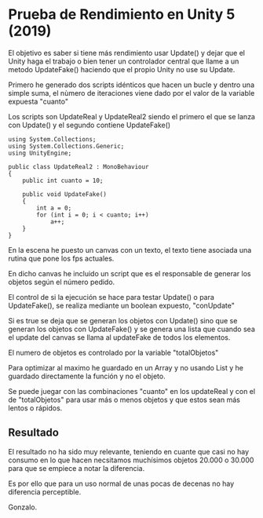 # Prueba de Rendimiento en Unity 5 (2019)

El objetivo es saber si tiene más rendimiento usar Update() y dejar que el Unity haga el trabajo o bien tener un controlador central 
que llame a un metodo UpdateFake() haciendo que el propio Unity no use su Update.

Primero he generado dos scripts idénticos que hacen un bucle y dentro una simple suma, el nùmero de iteraciones viene dado por el valor
de la variable expuesta "cuanto"

Los scripts son UpdateReal y UpdateReal2 siendo el primero el que se lanza con Update() y el segundo contiene UpdateFake()


````
using System.Collections;
using System.Collections.Generic;
using UnityEngine;

public class UpdateReal2 : MonoBehaviour
{
    public int cuanto = 10;

    public void UpdateFake()
    {
        int a = 0;
        for (int i = 0; i < cuanto; i++)
            a++;
    }
}
````

En la escena he puesto un canvas con un texto, el texto tiene asociada una rutina que pone los fps actuales.

En dicho canvas he incluido un script que es el responsable de generar los objetos según el número pedido.

El control de si la ejecución se hace para testar Update() o para UpdateFake(), se realiza mediante un boolean expuesto, "conUpdate"

Si es true se deja que se generan los objetos con Update() sino que se generan los objetos con UpdateFake() y se genera una lista que 
cuando sea el update del canvas se llama al updateFake de todos los elementos.

El numero de objetos es controlado por la variable "totalObjetos"

Para optimizar al maximo he guardado en un Array y no usando List y he guardado directamente la función y no el objeto.

Se puede juegar con las combinaciones  "cuanto" en los updateReal y con el de "totalObjetos" para usar más o menos objetos y que estos 
sean más lentos o rápidos.

## Resultado

El resultado no ha sido muy relevante, teniendo en cuante que casi no hay consumo en lo que hacen necsitamos muchísimos objetos 
20.000 o 30.000 para que se empiece a notar la diferencia.

Es por ello que para un uso normal de unas pocas de decenas no hay diferencia perceptible.

Gonzalo.
